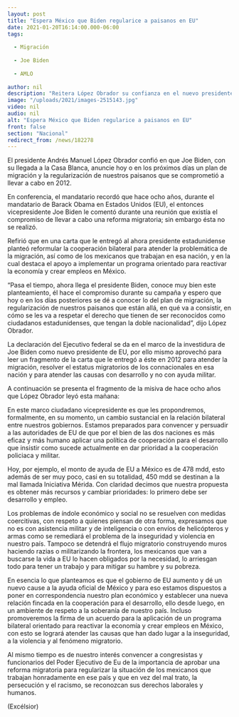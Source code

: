 ```yaml
---
layout: post
title: "Espera México que Biden regularice a paisanos en EU"
date: 2021-01-20T16:14:00.000-06:00
tags:
  
  - Migración
  
  - Joe Biden
  
  - AMLO
  
author: nil
description: "Reitera López Obrador su confianza en el nuevo presidente estadunidense para atender a mexicanos que laboran en esa nación; espera que anuncie plan migratorio"
image: "/uploads/2021/images-2515143.jpg"
video: nil
audio: nil
alt: "Espera México que Biden regularice a paisanos en EU"
front: false
section: "Nacional"
redirect_from: /news/182278
---
```


El presidente Andrés Manuel López Obrador confió en que Joe Biden, con su llegada a la Casa Blanca, anuncie hoy o en los próximos días un plan de migración y la regularización de nuestros paisanos que se comprometió a llevar a cabo en 2012.

En conferencia, el mandatario recordó que hace ocho años, durante el mandatario de Barack Obama en Estados Unidos (EU), el entonces vicepresidente Joe Biden le comentó durante una reunión que existía el compromiso de llevar a cabo una reforma migratoria; sin embargo ésta no se realizó.

Refirió que en una carta que le entregó al ahora presidente estadunidense planteó reformular la cooperación bilateral para atender la problemática de la migración, así como de los mexicanos que trabajan en esa nación, y en la cual destaca el apoyo a implementar un programa orientado para reactivar la economía y crear empleos en México.

“Pasa el tiempo, ahora llega el presidente Biden, conoce muy bien este planteamiento, él hace el compromiso durante su campaña y espero que hoy o en los días posteriores se dé a conocer lo del plan de migración, la regularización de nuestros paisanos que están allá, en qué va a consistir, en cómo se les va a respetar el derecho que tienen de ser reconocidos como ciudadanos estadunidenses, que tengan la doble nacionalidad”, dijo López Obrador.

La declaración del Ejecutivo federal se da en el marco de la investidura de Joe Biden como nuevo presidente de EU, por ello mismo aprovechó para leer un fragmento de la carta que le entregó a éste en 2012 para atender la migración, resolver el estatus migratorios de los connacionales en esa nación y para atender las causas con desarrollo y no con ayuda militar.

A continuación se presenta el fragmento de la misiva de hace ocho años que López Obrador leyó esta mañana:

En este marco ciudadano vicepresidente es que les propondremos, formalmente, en su momento, un cambio sustancial en la relación bilateral entre nuestros gobiernos. Estamos preparados para convencer y persuadir a las autoridades de EU de que por el bien de las dos naciones es más eficaz y más humano aplicar una política de cooperación para el desarrollo que insistir como sucede actualmente en dar prioridad a la cooperación policiaca y militar.

Hoy, por ejemplo, el monto de ayuda de EU a México es de 478 mdd, esto además de ser muy poco, casi en su totalidad, 450 mdd se destinan a la mal llamada Iniciativa Mérida. Con claridad decimos que nuestra propuesta es obtener más recursos y cambiar prioridades: lo primero debe ser desarrollo y empleo.

Los problemas de índole económico y social no se resuelven con medidas coercitivas, con respeto a quienes piensan de otra forma, expresamos que no es con asistencia militar y de inteligencia o con envíos de helicópteros y armas como se remediará el problema de la inseguridad y violencia en nuestro país. Tampoco se detendrá el flujo migratorio construyendo muros haciendo razias o militarizando la frontera, los mexicanos que van a  buscarse la vida a EU lo hacen obligados por la necesidad, lo arriesgan todo para tener un trabajo y para mitigar su hambre y su pobreza.

En esencia lo que planteamos es que el gobierno de EU aumento y dé un nuevo cause a la ayuda oficial de México y para eso estamos dispuestos a poner en correspondencia nuestro plan económico y establecer una nueva relación fincada en la cooperación para el desarrollo, ello desde luego, en un ambiente de respeto a la soberanía de nuestro país. Incluso promoveremos la firma de un acuerdo para la aplicación de un programa bilateral orientado para reactivar la economía y crear empleos en México, con esto se logrará atender las causas que han dado lugar a la inseguridad, a la violencia y al fenómeno migratorio.

Al mismo tiempo es de nuestro interés convencer a congresistas y funcionarios del Poder Ejecutivo de Eu de la importancia de aprobar una reforma migratoria para regularizar la situación de los mexicanos que trabajan honradamente en ese país y que en vez del mal trato, la persecución y el racismo, se reconozcan sus derechos laborales y humanos.

(Excélsior)